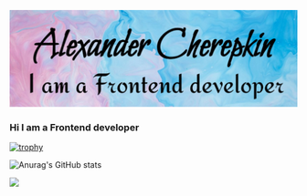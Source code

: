 ![Header](https://github.com/AlexanderCherepkin/AlexanderCherepkin/blob/main/images/logo.png)

### Hi I am a Frontend developer

[![trophy](https://github-profile-trophy.vercel.app/?username=AlexanderCherepkin)](https://github.com/ryo-ma/github-profile-trophy)

![Anurag's GitHub stats](https://github-readme-stats.vercel.app/api?username=AlexanderCherepkin&show_icons=true&theme=merko)

<img src="https://raw.githubusercontent.com/AlexanderCherepkin/AlexanderCherepkin/17dfd27032004edae7d3290e44158ffdc15e4be0/assets/github-snake.svg">


